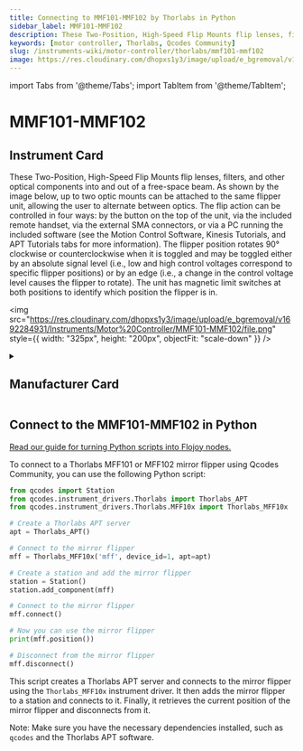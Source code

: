 ```yaml
---
title: Connecting to MMF101-MMF102 by Thorlabs in Python
sidebar_label: MMF101-MMF102
description: These Two-Position, High-Speed Flip Mounts flip lenses, filters, and other optical components into and out of a free-space beam. As shown by the image below, up to two optic mounts can be attached to the same flipper unit, allowing the user to alternate between optics. The flip action can be controlled in four ways-> by the button on the top of the unit, via the included remote handset, via the external SMA connectors, or via a PC running the included software (see the Motion Control Software, Kinesis Tutorials, and APT Tutorials tabs for more information). The flipper position rotates 90° clockwise or counterclockwise when it is toggled and may be toggled either by an absolute signal level (i.e., low and high control voltages correspond to specific flipper positions) or by an edge (i.e., a change in the control voltage level causes the flipper to rotate). The unit has magnetic limit switches at both positions to identify which position the flipper is in.
keywords: [motor controller, Thorlabs, Qcodes Community]
slug: /instruments-wiki/motor-controller/thorlabs/mmf101-mmf102
image: https://res.cloudinary.com/dhopxs1y3/image/upload/e_bgremoval/v1692284931/Instruments/Motor%20Controller/MMF101-MMF102/file.png
---
```


import Tabs from '@theme/Tabs';
import TabItem from '@theme/TabItem';

# MMF101-MMF102

## Instrument Card

<div className="flex">

<div>

These Two-Position, High-Speed Flip Mounts flip lenses, filters, and other optical components into and out of a free-space beam. As shown by the image below, up to two optic mounts can be attached to the same flipper unit, allowing the user to alternate between optics. The flip action can be controlled in four ways: by the button on the top of the unit, via the included remote handset, via the external SMA connectors, or via a PC running the included software (see the Motion Control Software, Kinesis Tutorials, and APT Tutorials tabs for more information). The flipper position rotates 90° clockwise or counterclockwise when it is toggled and may be toggled either by an absolute signal level (i.e., low and high control voltages correspond to specific flipper positions) or by an edge (i.e., a change in the control voltage level causes the flipper to rotate). The unit has magnetic limit switches at both positions to identify which position the flipper is in.

</div>

<img src="https://res.cloudinary.com/dhopxs1y3/image/upload/e_bgremoval/v1692284931/Instruments/Motor%20Controller/MMF101-MMF102/file.png" style={{ width: "325px", height: "200px", objectFit: "scale-down" }} />

</div>

<details>
<summary><h2>Manufacturer Card</h2></summary>

<img src="https://res.cloudinary.com/dhopxs1y3/image/upload/e_bgremoval/v1692126009/Instruments/Vendor%20Logos/Thorlabs.png" style={{ width: "100%", height: "170px",objectFit: "scale-down" }} />

Thorlabs, Inc. is an American privately held optical equipment company headquartered in Newton, New Jersey. The company was founded in 1989 by Alex Cable, who serves as its current president and CEO. As of 2018, Thorlabs has annual sales of approximately $500 million. <a href="https://www.thorlabs.com/">Website</a>.

<ul>
  <li>Headquarters: USA</li>
  <li>Yearly Revenue (millions, USD): 550.0</li>
</ul>
</details>

## Connect to the MMF101-MMF102 in Python

[Read our guide for turning Python scripts into Flojoy nodes.](https://docs.flojoy.ai/custom-nodes/creating-custom-node/)
<Tabs>
<TabItem value="Qcodes Community" label="Qcodes Community">

To connect to a Thorlabs MFF101 or MFF102 mirror flipper using Qcodes Community, you can use the following Python script:

```python
from qcodes import Station
from qcodes.instrument_drivers.Thorlabs import Thorlabs_APT
from qcodes.instrument_drivers.Thorlabs.MFF10x import Thorlabs_MFF10x

# Create a Thorlabs APT server
apt = Thorlabs_APT()

# Connect to the mirror flipper
mff = Thorlabs_MFF10x('mff', device_id=1, apt=apt)

# Create a station and add the mirror flipper
station = Station()
station.add_component(mff)

# Connect to the mirror flipper
mff.connect()

# Now you can use the mirror flipper
print(mff.position())

# Disconnect from the mirror flipper
mff.disconnect()
```

This script creates a Thorlabs APT server and connects to the mirror flipper using the `Thorlabs_MFF10x` instrument driver. It then adds the mirror flipper to a station and connects to it. Finally, it retrieves the current position of the mirror flipper and disconnects from it.

Note: Make sure you have the necessary dependencies installed, such as `qcodes` and the Thorlabs APT software.

</TabItem>
</Tabs>